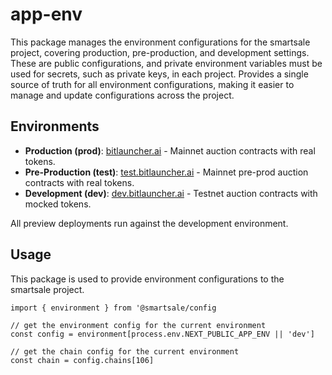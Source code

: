 # app-env

This package manages the environment configurations for the smartsale project, covering production, pre-production, and development settings. 
These are public configurations, and private environment variables must be used for secrets, such as private keys, in each project. 
Provides a single source of truth for all environment configurations, making it easier to manage and update configurations across the project.

## Environments

- **Production (prod)**: [bitlauncher.ai](https://bitlauncher.ai) - Mainnet auction contracts with real tokens.
- **Pre-Production (test)**: [test.bitlauncher.ai](https://test.bitlauncher.ai) - Mainnet pre-prod auction contracts with real tokens.
- **Development (dev)**: [dev.bitlauncher.ai](https://dev.bitlauncher.ai) - Testnet auction contracts with mocked tokens.

All preview deployments run against the development environment.

## Usage

This package is used to provide environment configurations to the smartsale project.

```tsx
import { environment } from '@smartsale/config

// get the environment config for the current environment
const config = environment[process.env.NEXT_PUBLIC_APP_ENV || 'dev']

// get the chain config for the current environment
const chain = config.chains[106]

```

